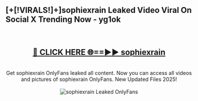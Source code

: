 <h2>[+[!VIRALS!]+]sophiexrain Leaked Video Viral On Social X Trending Now - yg1ok</h2>
<br>
<div align="center">
<h2><a href="https://libra.edu.pl?sophiexrain" rel="nofollow">🔴 CLICK HERE 🌐==►► sophiexrain</a></h2>
<br>
Get sophiexrain OnlyFans leaked all content. Now you can access all videos and pictures of sophiexrain OnlyFans. New Updated Files 2025!
<br>
<br>
<a href="https://libra.edu.pl?sophiexrain" rel="nofollow" data-target="animated-image.originalLink"><img src="https://i.ibb.co.com/WyWwxjT/player-gif2.gif" alt="sophiexrain Leaked OnlyFans" style="max-width: 100%; display: inline-block;" data-target="animated-image.originalImage"></a>
</div>
<br>